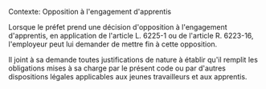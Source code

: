 Contexte: Opposition à l'engagement d'apprentis

Lorsque le préfet prend une décision d'opposition à l'engagement d'apprentis, en application de l'article L. 6225-1 ou de l'article R. 6223-16, l'employeur peut lui demander de mettre fin à cette opposition.

Il joint à sa demande toutes justifications de nature à établir qu'il remplit les obligations mises à sa charge par le présent code ou par d'autres dispositions légales applicables aux jeunes travailleurs et aux apprentis.